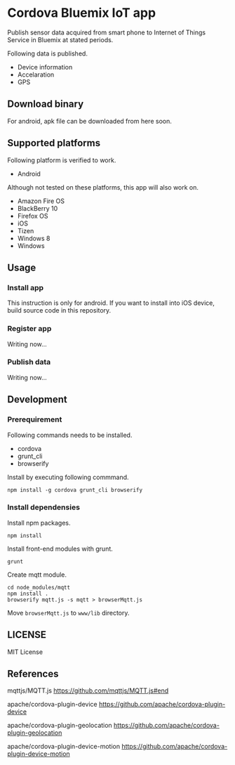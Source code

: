 # Cordova Bluemix IoT app

Publish sensor data acquired from smart phone to Internet of Things Service in Bluemix at stated periods.

Following data is published.

* Device information
* Accelaration
* GPS

## Download binary

For android, apk file can be downloaded from here soon.


## Supported platforms

Following platform is verified to work.

* Android

Although not tested on these platforms, this app will also work on.

* Amazon Fire OS
* BlackBerry 10
* Firefox OS
* iOS
* Tizen
* Windows 8
* Windows


## Usage

### Install app

This instruction is only for android.
If you want to install into iOS device, build source code in this repository.

### Register app

Writing now...

### Publish data

Writing now...


## Development

### Prerequirement

Following commands needs to be installed.

* cordova
* grunt_cli
* browserify

Install by executing following commmand.

```
npm install -g cordova grunt_cli browserify
```

### Install dependensies

Install npm packages.

```
npm install
```

Install front-end modules with grunt.

```
grunt
```

Create mqtt module.

```
cd node_modules/mqtt
npm install .
browserify mqtt.js -s mqtt > browserMqtt.js
```

Move `browserMqtt.js` to `www/lib` directory.

## LICENSE

MIT License


## References

mqttjs/MQTT.js
https://github.com/mqttjs/MQTT.js#end

apache/cordova-plugin-device
https://github.com/apache/cordova-plugin-device

apache/cordova-plugin-geolocation
https://github.com/apache/cordova-plugin-geolocation

apache/cordova-plugin-device-motion
https://github.com/apache/cordova-plugin-device-motion
